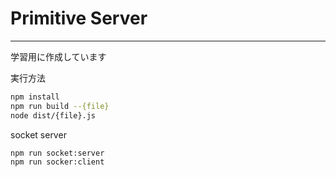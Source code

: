 # Primitive Server

---

学習用に作成しています

実行方法

```bash
npm install
npm run build --{file}
node dist/{file}.js
```

socket server
```bash
npm run socket:server
npm run socker:client
```